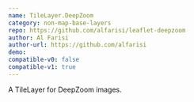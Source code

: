 ```yaml
---
name: TileLayer.DeepZoom
category: non-map-base-layers
repo: https://github.com/alfarisi/leaflet-deepzoom
author: Al Farisi
author-url: https://github.com/alfarisi
demo: 
compatible-v0: false
compatible-v1: true
---
```


A TileLayer for DeepZoom images.

